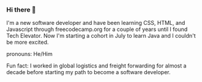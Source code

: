 ### Hi there 👋

I'm a new software developer and have been learning CSS, HTML, and Javascript through freecodecamp.org for a couple of years until I found Tech Elevator. Now I'm starting a cohort in July to learn Java and I couldn't be more excited.

pronouns: He/Him

Fun fact: I worked in global logistics and freight forwarding for almost a decade before starting my path to become a software developer.

<!--
**WEBCR8TOR/WEBCR8TOR** is a ✨ _special_ ✨ repository because its `README.md` (this file) appears on your GitHub profile.

Here are some ideas to get you started:

- 🔭 I’m currently working on ...
- 🌱 I’m currently learning ...
- 👯 I’m looking to collaborate on ...
- 🤔 I’m looking for help with ...
- 💬 Ask me about ...
- 📫 How to reach me: ...
- 😄 Pronouns: ...
- ⚡ Fun fact: ...
-->
